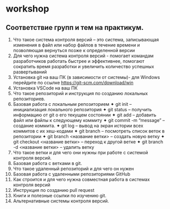 # workshop

## Соответствие групп и тем на практикум.

1. Что такое система контроля версий – это система, записывающая изменения в файл или набор файлов в течение времени и позволяющая вернуться позже к определенной версии
2. Для чего нужна система контроля версий - помогает командам разработчиков работать быстрее и эффективнее, помогают сократить время разработки и увеличить количество успешных развертываний
3. Установка git на ваш ПК (в зависимости от системы)- для Windows перейдите по ссылке https://git-scm.com/download/win
4. Установка VSCode на ваш ПК
5. Что такое репозиторий и инструкция по созданию локальных репозиториев.
6. Базовая работа с локальным репозиторием
✦ git init – инициализация локального репозитория
✦ git status – получить информацию от git о его текущем состоянии
✦ git add – добавить файл или файлы к следующему коммиту
✦ git commit -m “message” – создание коммита.
✦ git log – вывод на экран истории всех коммитов с их хеш-кодами
✦ git branch – посмотреть список веток в репозитории
✦ git branch <название ветки> – создать новую ветку
✦ git checkout <название ветки> – переход к другой ветке
✦ git branch -d <название ветки> – удалить ветку
7. Что такое ветки и для чего они нужны при работе с системой контроля версий.
8. Базовая работа с ветками в git.
9. Что такое удаленный репозиторий и для чего он нужен
10. Базовая работа с удаленными репозиториями GitHub
11. Как строится и для чего нужна совместная работа в системах контроля версий
12. Инструкция по созданию pull request
13. Книги и полезные ссылки по изучению git.
14. Альтернативные системы контроля версий.
